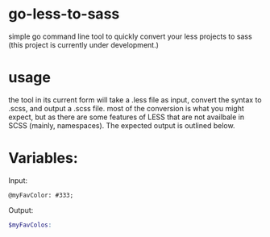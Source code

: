 # go-less-to-sass
simple go command line tool to quickly convert your less projects to sass
(this project is currently under development.) 

# usage 
the tool in its current form will take a .less file as input, convert the syntax to .scss, and output a .scss file. most of the conversion is what you might expect, but as there are some features of LESS that are not availbale in SCSS (mainly, namespaces). The expected output is outlined below.

# Variables:
Input:
```less
@myFavColor: #333;
```
Output:
```scss
$myFavColos:
```




